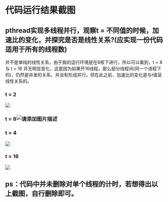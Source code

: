 ﻿# 代码运行结果截图
##  pthread实现多线程并行，观察t = 不同值的时候，加速比的变化，并探究是否是线性关系?(应实现一份代码适用于所有的线程数)
并不是单纯的线性关系，由于我的运行环境是在8核下进行，所以可以看到，t = 8 与 t = 16 并无明显变化，这是因为如果开16线程，那么部分线程间(同一个进程下的)，仍然是并发的关系，并没有形成并行。但在此之前，加速比的变化是与t值呈线性关系的。

###  t = 2
![](https://img-blog.csdnimg.cn/40be2bf29dd9416c9e51c3142f365cf2.png)
###  t = 8![请添加图片描述](https://img-blog.csdnimg.cn/afa84e0b92d14fc5887e8a8369ad89e1.png)
### t = 4
![](https://img-blog.csdnimg.cn/edbdaca8b7a44e33b9faeceea0b69da7.png)
### t = 16
![](https://img-blog.csdnimg.cn/c2a3b9562492409090b5f635a067a837.png)

##  ps：代码中并未删除对单个线程的计时，若想得出以上截图，自行删除即可。





